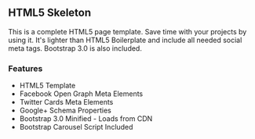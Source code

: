 ## HTML5 Skeleton ##

This is a complete HTML5 page template. Save time with your projects by using it. It's lighter than HTML5 Boilerplate and include all needed social meta tags. Bootstrap 3.0 is also included.

[](http://mattrobinsoncv.neocities.org/bootstrap.jpg)
### Features
* HTML5 Template
* Facebook Open Graph Meta Elements
* Twitter Cards Meta Elements
* Google+ Schema Properties
* Bootstrap 3.0 Minified - Loads from CDN 
* Bootstrap Carousel Script Included
